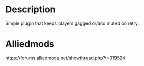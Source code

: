 # Description
Simple plugin that keeps players gagged or/and muted on retry.

# Alliedmods
https://forums.alliedmods.net/showthread.php?t=319524
